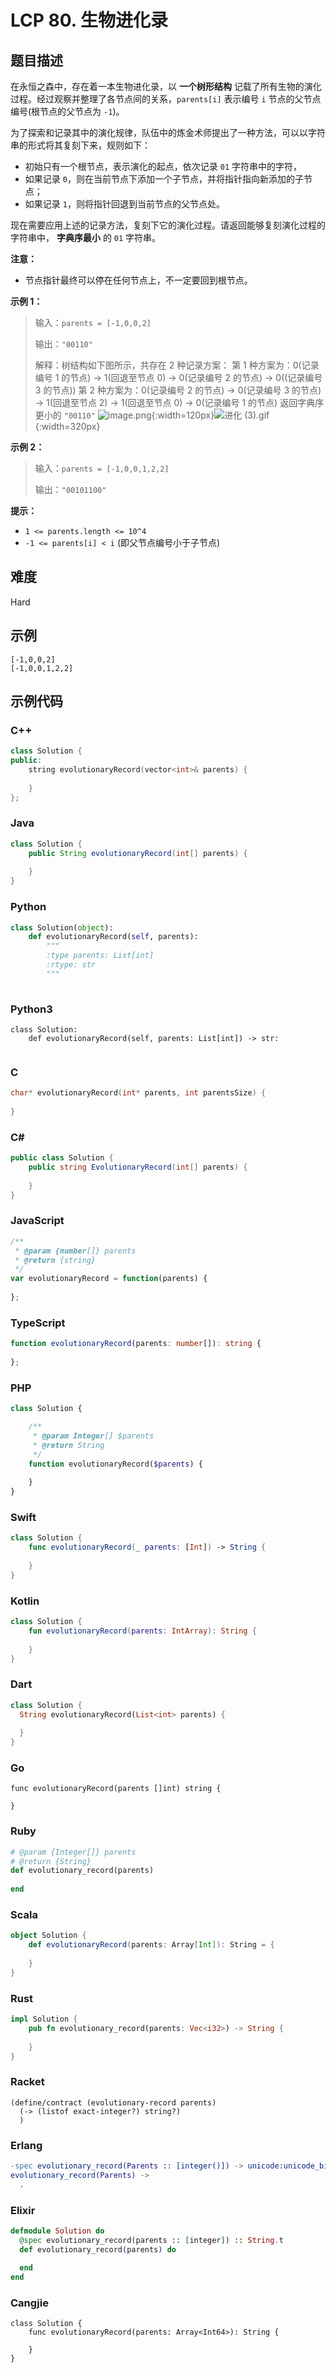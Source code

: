 # LCP 80. 生物进化录

## 题目描述

在永恒之森中，存在着一本生物进化录，以 **一个树形结构** 记载了所有生物的演化过程。经过观察并整理了各节点间的关系，`parents[i]` 表示编号 `i` 节点的父节点编号(根节点的父节点为 `-1`)。

为了探索和记录其中的演化规律，队伍中的炼金术师提出了一种方法，可以以字符串的形式将其复刻下来，规则如下：
- 初始只有一个根节点，表示演化的起点，依次记录 `01` 字符串中的字符，
- 如果记录 `0`，则在当前节点下添加一个子节点，并将指针指向新添加的子节点；
- 如果记录 `1`，则将指针回退到当前节点的父节点处。

现在需要应用上述的记录方法，复刻下它的演化过程。请返回能够复刻演化过程的字符串中， **字典序最小** 的 `01` 字符串。

**注意：**
- 节点指针最终可以停在任何节点上，不一定要回到根节点。

**示例 1：**
> 输入：`parents = [-1,0,0,2]`
>
> 输出：`"00110"`
>
>解释：树结构如下图所示，共存在 2 种记录方案：
>第 1 种方案为：0(记录编号 1 的节点) -> 1(回退至节点 0) -> 0(记录编号 2 的节点) -> 0((记录编号 3 的节点))
>第 2 种方案为：0(记录编号 2 的节点) -> 0(记录编号 3 的节点) -> 1(回退至节点 2) -> 1(回退至节点 0) -> 0(记录编号 1 的节点)
>返回字典序更小的 `"00110"`
![image.png](https://pic.leetcode.cn/1682319485-cRVudI-image.png){:width=120px}![进化 (3).gif](https://pic.leetcode.cn/1682412701-waHdnm-%E8%BF%9B%E5%8C%96%20\(3\).gif){:width=320px}



**示例 2：**
> 输入：`parents = [-1,0,0,1,2,2]`
>
> 输出：`"00101100"`

**提示：**

- `1 <= parents.length <= 10^4`
- `-1 <= parents[i] < i` (即父节点编号小于子节点)

## 难度

Hard

## 示例

```
[-1,0,0,2]
[-1,0,0,1,2,2]
```

## 示例代码

### C++

```cpp
class Solution {
public:
    string evolutionaryRecord(vector<int>& parents) {
        
    }
};
```

### Java

```java
class Solution {
    public String evolutionaryRecord(int[] parents) {
        
    }
}
```

### Python

```python
class Solution(object):
    def evolutionaryRecord(self, parents):
        """
        :type parents: List[int]
        :rtype: str
        """
        
```

### Python3

```python3
class Solution:
    def evolutionaryRecord(self, parents: List[int]) -> str:
        
```

### C

```c
char* evolutionaryRecord(int* parents, int parentsSize) {
    
}
```

### C#

```csharp
public class Solution {
    public string EvolutionaryRecord(int[] parents) {
        
    }
}
```

### JavaScript

```javascript
/**
 * @param {number[]} parents
 * @return {string}
 */
var evolutionaryRecord = function(parents) {
    
};
```

### TypeScript

```typescript
function evolutionaryRecord(parents: number[]): string {
    
};
```

### PHP

```php
class Solution {

    /**
     * @param Integer[] $parents
     * @return String
     */
    function evolutionaryRecord($parents) {
        
    }
}
```

### Swift

```swift
class Solution {
    func evolutionaryRecord(_ parents: [Int]) -> String {
        
    }
}
```

### Kotlin

```kotlin
class Solution {
    fun evolutionaryRecord(parents: IntArray): String {
        
    }
}
```

### Dart

```dart
class Solution {
  String evolutionaryRecord(List<int> parents) {
    
  }
}
```

### Go

```golang
func evolutionaryRecord(parents []int) string {
    
}
```

### Ruby

```ruby
# @param {Integer[]} parents
# @return {String}
def evolutionary_record(parents)
    
end
```

### Scala

```scala
object Solution {
    def evolutionaryRecord(parents: Array[Int]): String = {
        
    }
}
```

### Rust

```rust
impl Solution {
    pub fn evolutionary_record(parents: Vec<i32>) -> String {
        
    }
}
```

### Racket

```racket
(define/contract (evolutionary-record parents)
  (-> (listof exact-integer?) string?)
  )
```

### Erlang

```erlang
-spec evolutionary_record(Parents :: [integer()]) -> unicode:unicode_binary().
evolutionary_record(Parents) ->
  .
```

### Elixir

```elixir
defmodule Solution do
  @spec evolutionary_record(parents :: [integer]) :: String.t
  def evolutionary_record(parents) do
    
  end
end
```

### Cangjie

```cangjie
class Solution {
    func evolutionaryRecord(parents: Array<Int64>): String {

    }
}
```

